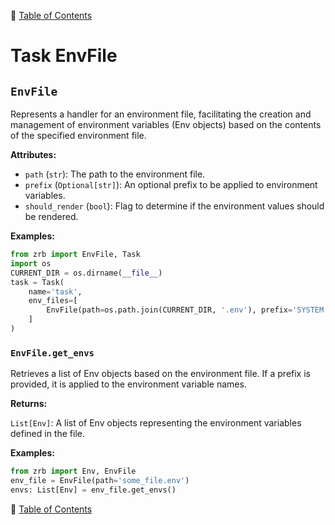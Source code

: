 🔖 [Table of Contents](../README.md)

# Task EnvFile

<!--start-doc-->
## `EnvFile`

Represents a handler for an environment file, facilitating the creation and management of environment variables
(Env objects) based on the contents of the specified environment file.

__Attributes:__

- `path` (`str`): The path to the environment file.
- `prefix` (`Optional[str]`): An optional prefix to be applied to environment variables.
- `should_render` (`bool`): Flag to determine if the environment values should be rendered.

__Examples:__

```python
from zrb import EnvFile, Task
import os
CURRENT_DIR = os.dirname(__file__)
task = Task(
    name='task',
    env_files=[
        EnvFile(path=os.path.join(CURRENT_DIR, '.env'), prefix='SYSTEM')
    ]
)
```


### `EnvFile.get_envs`

Retrieves a list of Env objects based on the environment file. If a prefix is provided, it is
applied to the environment variable names.

__Returns:__

`List[Env]`: A list of Env objects representing the environment variables defined in the file.

__Examples:__

```python
from zrb import Env, EnvFile
env_file = EnvFile(path='some_file.env')
envs: List[Env] = env_file.get_envs()
```


<!--end-doc-->

🔖 [Table of Contents](../README.md)
